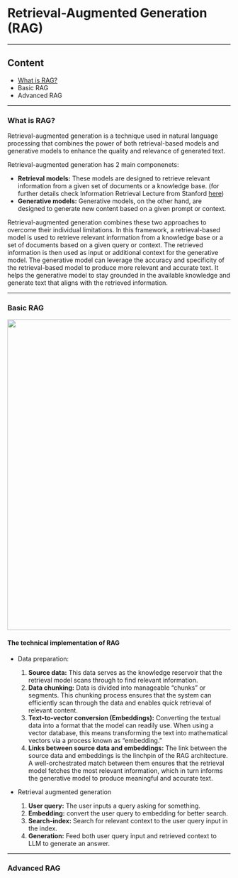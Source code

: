 # Retrieval-Augmented Generation (RAG)

---
## Content
   - [What is RAG?](#what-is-rag)
   - Basic RAG
   - Advanced RAG

---
### What is RAG?
Retrieval-augmented generation is a technique used in natural language processing that combines the power of both retrieval-based models and generative models to enhance the quality and relevance of generated text.

Retrieval-augmented generation has 2 main componenets:
   - **Retrieval models:** These models are designed to retrieve relevant information from a given set of documents or a knowledge base. (for further details check Information Retrieval Lecture from Stanford [here](https://web.stanford.edu/class/cs224u/slides/cs224u-neuralir-2023-handout.pdf))
   - **Generative models:** Generative models, on the other hand, are designed to generate new content based on a given prompt or context.

Retrieval-augmented generation combines these two approaches to overcome their individual limitations. 
In this framework, a retrieval-based model is used to retrieve relevant information from a knowledge base or a set of documents based on a given query or context. 
The retrieved information is then used as input or additional context for the generative model. 
The generative model can leverage the accuracy and specificity of the retrieval-based model to produce more relevant and accurate text. 
It helps the generative model to stay grounded in the available knowledge and generate text that aligns with the retrieved information. 

---
### Basic RAG
<kbd>   
 <img width="700" src="https://gradientflow.com/wp-content/uploads/2023/10/newsletter87-RAG-simple.png">
</kbd>   

#### The technical implementation of RAG 
- Data preparation:
   1. **Source data:** This data serves as the knowledge reservoir that the retrieval model scans through to find relevant information.
   2. **Data chunking:** Data is divided into manageable “chunks” or segments. This chunking process ensures that the system can efficiently scan through the data and enables quick retrieval of relevant content.
   3. **Text-to-vector conversion (Embeddings):** Converting the textual data into a format that the model can readily use. When using a vector database, this means transforming the text into mathematical vectors via a process known as “embedding.”
   4. **Links between source data and embeddings:** The link between the source data and embeddings is the linchpin of the RAG architecture. A well-orchestrated match between them ensures that the retrieval model fetches the most relevant information, which in turn informs the generative model to produce meaningful and accurate text.

- Retrieval augmented generation
   1. **User query:** The user inputs a query asking for something.
   2. **Embedding:** convert the user query to embedding for better search.
   3. **Search-index:** Search for relevant context to the user query input in the index.
   4. **Generation:** Feed both user query input and retrieved context to LLM to generate an answer.
 
---
### Advanced RAG




















